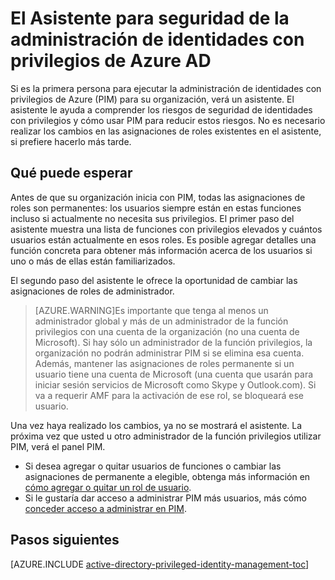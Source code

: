 <properties
   pageTitle="El Asistente para seguridad de la administración de identidades con privilegios de Azure AD"
   description="La primera vez que usa la extensión de Azure Active Directory con privilegios la administración de identidades, aparecerá el Asistente de seguridad. En este artículo se describe los pasos para usar al asistente."
   services="active-directory"
   documentationCenter=""
   authors="kgremban"
   manager="femila"
   editor=""/>

<tags
   ms.service="active-directory"
   ms.devlang="na"
   ms.topic="article"
   ms.tgt_pltfrm="na"
   ms.workload="identity"
   ms.date="07/01/2016"
   ms.author="kgremban"/>

# <a name="the-azure-ad-privileged-identity-management-security-wizard"></a>El Asistente para seguridad de la administración de identidades con privilegios de Azure AD

Si es la primera persona para ejecutar la administración de identidades con privilegios de Azure (PIM) para su organización, verá un asistente. El asistente le ayuda a comprender los riesgos de seguridad de identidades con privilegios y cómo usar PIM para reducir estos riesgos. No es necesario realizar los cambios en las asignaciones de roles existentes en el asistente, si prefiere hacerlo más tarde.

## <a name="what-to-expect"></a>Qué puede esperar

Antes de que su organización inicia con PIM, todas las asignaciones de roles son permanentes: los usuarios siempre están en estas funciones incluso si actualmente no necesita sus privilegios.  El primer paso del asistente muestra una lista de funciones con privilegios elevados y cuántos usuarios están actualmente en esos roles. Es posible agregar detalles una función concreta para obtener más información acerca de los usuarios si uno o más de ellas están familiarizados.

El segundo paso del asistente le ofrece la oportunidad de cambiar las asignaciones de roles de administrador.  

> [AZURE.WARNING]Es importante que tenga al menos un administrador global y más de un administrador de la función privilegios con una cuenta de la organización (no una cuenta de Microsoft). Si hay sólo un administrador de la función privilegios, la organización no podrán administrar PIM si se elimina esa cuenta.
> Además, mantener las asignaciones de roles permanente si un usuario tiene una cuenta de Microsoft (una cuenta que usarán para iniciar sesión servicios de Microsoft como Skype y Outlook.com). Si va a requerir AMF para la activación de ese rol, se bloqueará ese usuario.


Una vez haya realizado los cambios, ya no se mostrará el asistente. La próxima vez que usted u otro administrador de la función privilegios utilizar PIM, verá el panel PIM.  

- Si desea agregar o quitar usuarios de funciones o cambiar las asignaciones de permanente a elegible, obtenga más información en [cómo agregar o quitar un rol de usuario](active-directory-privileged-identity-management-how-to-add-role-to-user.md).
- Si le gustaría dar acceso a administrar PIM más usuarios, más cómo [conceder acceso a administrar en PIM](active-directory-privileged-identity-management-how-to-give-access-to-pim.md).



## <a name="next-steps"></a>Pasos siguientes
[AZURE.INCLUDE [active-directory-privileged-identity-management-toc](../../includes/active-directory-privileged-identity-management-toc.md)]
